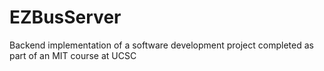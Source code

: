 # EZBusServer
Backend implementation of a software development project completed as part of an MIT course at UCSC
